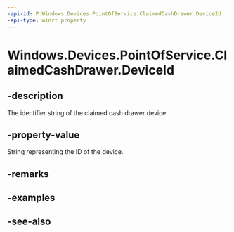 ```yaml
---
-api-id: P:Windows.Devices.PointOfService.ClaimedCashDrawer.DeviceId
-api-type: winrt property
---
```


<!-- Property syntax
public string DeviceId { get; }
-->

# Windows.Devices.PointOfService.ClaimedCashDrawer.DeviceId

## -description
The identifier string of the claimed cash drawer device.

## -property-value
String representing the ID of the device.

## -remarks

## -examples

## -see-also
